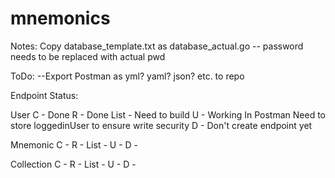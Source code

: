 # mnemonics

Notes:
Copy database_template.txt as database_actual.go -- password needs to be replaced with actual pwd

ToDo: 
--Export Postman as yml? yaml? json? etc. to repo

Endpoint Status:

User 
C - Done
R - Done
    List - Need to build
U - Working In Postman Need to store loggedinUser to ensure write security
D - Don't create endpoint yet

Mnemonic
C - 
R - 
    List - 
U - 
D - 

Collection
C - 
R - 
    List - 
U - 
D - 
